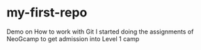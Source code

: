 # my-first-repo
 Demo on How to work with Git
I started doing the assignments of NeoGcamp to get admission into Level 1 camp